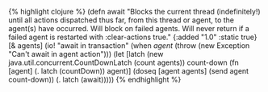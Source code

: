 {% highlight clojure %}
(defn await
  "Blocks the current thread (indefinitely!) until all actions
  dispatched thus far, from this thread or agent, to the agent(s) have
  occurred.  Will block on failed agents.  Will never return if
  a failed agent is restarted with :clear-actions true."
  {:added "1.0"
   :static true}
  [& agents]
  (io! "await in transaction"
    (when *agent*
      (throw (new Exception "Can't await in agent action")))
    (let [latch (new java.util.concurrent.CountDownLatch (count agents))
          count-down (fn [agent] (. latch (countDown)) agent)]
      (doseq [agent agents]
        (send agent count-down))
      (. latch (await)))))
{% endhighlight %}
